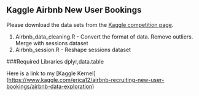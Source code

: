 ## Kaggle Airbnb New User Bookings

Please download the data sets from the [Kaggle competition page](https://www.kaggle.com/c/airbnb-recruiting-new-user-bookings).

1. Airbnb_data_cleaning.R - Convert the format of data. Remove outliers. Merge with sessions dataset
2. Airbnb_session.R - Reshape sessions dataset

###Required Libraries
dplyr,data.table

Here is a link to my [Kaggle Kernel] (https://www.kaggle.com/erica12/airbnb-recruiting-new-user-bookings/airbnb-data-exploration)

